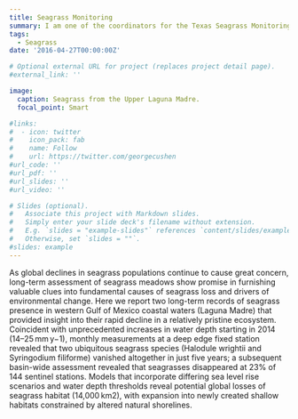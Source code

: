 ```yaml
---
title: Seagrass Monitoring
summary: I am one of the coordinators for the Texas Seagrass Monitoring Program. I have synthesized long-term monitoring records for the Upper Laguna Madre and found sea level rise has caused a sharp decline in seagrass coverage.
tags:
  - Seagrass
date: '2016-04-27T00:00:00Z'

# Optional external URL for project (replaces project detail page).
#external_link: ''

image:
  caption: Seagrass from the Upper Laguna Madre.
  focal_point: Smart

#links:
#  - icon: twitter
#    icon_pack: fab
#    name: Follow
#    url: https://twitter.com/georgecushen
#url_code: ''
#url_pdf: ''
#url_slides: ''
#url_video: ''

# Slides (optional).
#   Associate this project with Markdown slides.
#   Simply enter your slide deck's filename without extension.
#   E.g. `slides = "example-slides"` references `content/slides/example-slides.md`.
#   Otherwise, set `slides = ""`.
#slides: example
---
```

As global declines in seagrass populations continue to cause great concern, long-term assessment of seagrass meadows show promise in furnishing valuable clues into fundamental causes of seagrass loss and drivers of environmental change. Here we report two long-term records of seagrass presence in western Gulf of Mexico coastal waters (Laguna Madre) that provided insight into their rapid decline in a relatively pristine ecosystem. Coincident with unprecedented increases in water depth starting in 2014 (14–25 mm y−1), monthly measurements at a deep edge fixed station revealed that two ubiquitous seagrass species (Halodule wrightii and Syringodium filiforme) vanished altogether in just five years; a subsequent basin-wide assessment revealed that seagrasses disappeared at 23% of 144 sentinel stations. Models that incorporate differing sea level rise scenarios and water depth thresholds reveal potential global losses of seagrass habitat (14,000 km2), with expansion into newly created shallow habitats constrained by altered natural shorelines.
